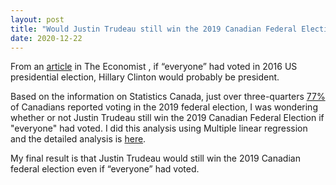 ```yaml
---
layout: post
title: "Would Justin Trudeau still win the 2019 Canadian Federal Election if everyone had voted using MLR?"
date: 2020-12-22
---
```


From an [article](https://www.economist.com/graphic-detail/2019/07/06/if-everyone-had-voted-hillary-clinton-would-probably-be-president) in The Economist , if “everyone” had voted in 2016 US presidential election, Hillary Clinton would probably be president.

Based on the information on Statistics Canada, just over three-quarters [77%](https://www150.statcan.gc.ca/n1/daily-quotidien/200226/dq200226b-eng.htm) of Canadians reported voting in the 2019 federal election, I was wondering whether or not Justin Trudeau still win the 2019 Canadian Federal Election if "everyone" had voted. I did this analysis using Multiple linear regression and the detailed analysis is [here](https://github.com/wangw218/STA304_FinalProject).

My final result is that Justin Trudeau would still win the 2019 Canadian federal election even if “everyone” had voted.

